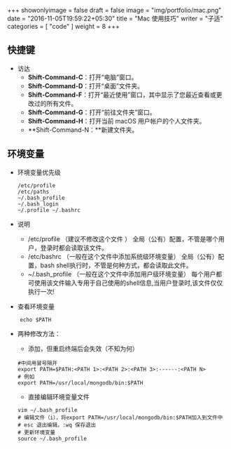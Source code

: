 +++
showonlyimage = false
draft = false
image = "img/portfolio/mac.png"
date = "2016-11-05T19:59:22+05:30"
title = "Mac 使用技巧"
writer = "子适"
categories = [ "code" ]
weight = 8
+++

## 快捷键
<!--more-->
- 访达
  - **Shift-Command-C**：打开“电脑”窗口。
  - **Shift-Command-D**：打开“桌面”文件夹。
  - **Shift-Command-F**：打开“最近使用”窗口，其中显示了您最近查看或更改过的所有文件。
  - **Shift-Command-G**：打开“前往文件夹”窗口。
  - **Shift-Command-H**：打开当前 macOS 用户帐户的个人文件夹。
  - **Shift-Command-N：**新建文件夹。


## 环境变量

- 环境变量优先级

  ```
  /etc/profile
  /etc/paths 
  ~/.bash_profile 
  ~/.bash_login 
  ~/.profile ~/.bashrc
  ```

- 说明

  - /etc/profile （建议不修改这个文件 ） 全局（公有）配置，不管是哪个用户，登录时都会读取该文件。
  - /etc/bashrc （一般在这个文件中添加系统级环境变量） 全局（公有）配置，bash shell执行时，不管是何种方式，都会读取此文件。
  - ~/.bash_profile （一般在这个文件中添加用户级环境变量） 每个用户都可使用该文件输入专用于自己使用的shell信息,当用户登录时,该文件仅仅执行一次!

- 查看环境变量

```
	echo $PATH
```

- 两种修改方法：

  - 添加，但重启终端后会失效（不知为何）

  ```
  #中间用冒号隔开
  export PATH=$PATH:<PATH 1>:<PATH 2>:<PATH 3>:------:<PATH N>
  # 例如
  export PATH=/usr/local/mongodb/bin:$PATH
  
  ```

  - 直接编辑环境变量文件

  ```
  vim ~/.bash_profile
  # 编辑文件（i），将export PATH=/usr/local/mongodb/bin:$PATH加入到文件中
  # esc 退出编辑，:wq 保存退出
  # 更新环境变量
  source ~/.bash_profile
  ```



